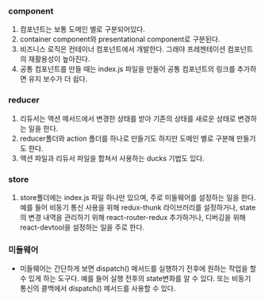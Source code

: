 ### component
1. 컴포넌트는 보통 도메인 별로 구분되어있다.
2. container component와 presentational component로 구분된다.
3. 비즈니스 로직은 컨테이너 컴포넌트에서 개발한다. 그래야 프레젠테이션 컴포넌트의 재활용성이 높아진다.
4. 공통 컴포넌트를 만들 때는 index.js 파일을 만들어 공통 컴포넌트의 링크를 추가하면 유지 보수가 더 쉽다.

### reducer
1. 리듀서는 액션 메서드에서 변경한 상태를 받아 기존의 상태를 새로운 상태로 변경하는 일을 한다. 
2. reducer폴더와 action 폴더를 하나로 만들기도 하지만 도메인 별로 구분해 만들기도 한다.
3. 액션 파일과 리듀서 파일을 합쳐서 사용하는 ducks 기법도 있다.

### store
1. store폴더에는 index.js 파일 하나만 있으며, 주로 미들웨어를 설정하는 일을 한다. 예를 들어 비동기 통신 사용을 위해 redux-thunk 라이브러리를 설정하거나, state의 변경 내역을 관리하기 위해 react-router-redux 추가하거나, 디버깅을 위해 react-devtool을 설정하는 일을 주로 한다.

### 미들웨어
- 미들웨어는 간단하게 보면 dispatch() 메서드를 실행하기 전후에 원하는 작업을 할 수 있게 하는 도구다. 예를 들어 실행 전후의 state변화를 알 수 있다. 또는 비동기 통신의 콜백에서 dispatch() 메서드를 사용할 수 있다. 
